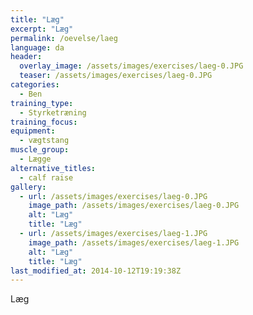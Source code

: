 ```yaml
---
title: "Læg"
excerpt: "Læg"
permalink: /oevelse/laeg
language: da
header:
  overlay_image: /assets/images/exercises/laeg-0.JPG
  teaser: /assets/images/exercises/laeg-0.JPG
categories:
  - Ben
training_type: 
  - Styrketræning
training_focus: 
equipment:
  - vægtstang
muscle_group:
  - Lægge
alternative_titles:
  - calf raise
gallery:
  - url: /assets/images/exercises/laeg-0.JPG
    image_path: /assets/images/exercises/laeg-0.JPG
    alt: "Læg"
    title: "Læg"
  - url: /assets/images/exercises/laeg-1.JPG
    image_path: /assets/images/exercises/laeg-1.JPG
    alt: "Læg"
    title: "Læg"
last_modified_at: 2014-10-12T19:19:38Z
---
```


Læg
